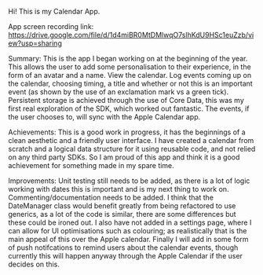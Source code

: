Hi! This is my Calendar App. 

App screen recording link:
https://drive.google.com/file/d/1d4miBR0MtDMlwqO7slhKdU9HSc1euZzb/view?usp=sharing

Summary:
This is the app I began working on at the beginning of the year. This allows the user to add some personalisation to their experience, in the form of an avatar and a name.  View the calendar. Log events coming up on the calendar, choosing timing, a title and whether or not this is an important event (as shown by the use of an exclamation mark vs a green tick). Persistent storage is achieved through the use of Core Data, this was my first real exploration of the SDK, which worked out fantastic. The events, if the user chooses to, will sync with the Apple Calendar app. 

Achievements:
This is a good work in progress, it has the beginnings of a clean aesthetic and a friendly user interface.  I have created a calendar from scratch and a logical data structure for it using reusable code, and not relied on any third party SDKs. So I am proud of this app and think it is a good achievement for something made in my spare time. 

Improvements:
Unit testing still needs to be added, as there is a lot of logic working with dates this is important and is my next thing to work on. Commenting/documentation needs to be added. I think that the DateManager class would benefit greatly from being refactored to use generics, as a lot of the code is similar, there are some differences but these could be ironed out. I also have not added in a settings page, where I can allow for UI optimisations such as colouring; as realistically that is the main appeal of this over the Apple calendar. Finally I will add in some form of push notifcations to remind users about the calendar events, though currently this will happen anyway through the Apple Calendar if the user decides on this.
